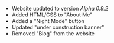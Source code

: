 - Website updated to version _Alpha 0.9.2_
- Added HTML/CSS to "About Me"
- Added a "Night Mode" button
- Updated "under construction banner"
- Removed "Blog" from the website
